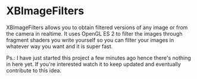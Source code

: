 # XBImageFilters

XBImageFilters allows you to obtain filtered versions of any image or from the camera in realtime. It uses OpenGL ES 2 to filter the images through fragment shaders you write yourself so you can filter your images in whatever way you want and it is super fast.

Ps.: I have just started this project a few minutes ago hence there's nothing in here yet. If you're interested watch it to keep updated and eventually contribute to this idea.
